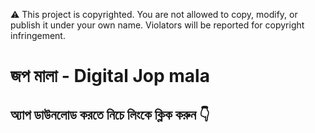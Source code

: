 ⚠️ This project is copyrighted.
You are not allowed to copy, modify, or publish it under your own name.
Violators will be reported for copyright infringement.

# জপ মালা - Digital Jop mala

## অ্যাপ ডাউনলোড করতে নিচে লিংকে ক্লিক করুন 👇
